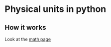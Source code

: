# Physical units in python

## How it works

Look at the [math page](https://ndeutschmann.github.io/py-units/)

